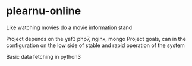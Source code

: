 # plearnu-online
Like watching movies do a movie information stand

Project depends on the yaf3 php7, nginx, mongo
Project goals, can in the configuration on the low side of stable and rapid operation of the system

Basic data fetching in python3